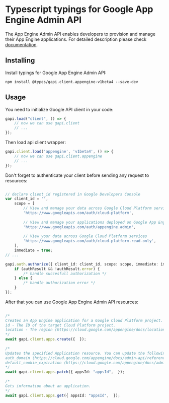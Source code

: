# Typescript typings for Google App Engine Admin API
The App Engine Admin API enables developers to provision and manage their App Engine applications.
For detailed description please check [documentation](https://cloud.google.com/appengine/docs/admin-api/).

## Installing

Install typings for Google App Engine Admin API:
```
npm install @types/gapi.client.appengine-v1beta4 --save-dev
```

## Usage

You need to initialize Google API client in your code:
```typescript
gapi.load("client", () => { 
    // now we can use gapi.client
    // ... 
});
```

Then load api client wrapper:
```typescript
gapi.client.load('appengine', 'v1beta4', () => {
    // now we can use gapi.client.appengine
    // ... 
});
```

Don't forget to authenticate your client before sending any request to resources:
```typescript

// declare client_id registered in Google Developers Console
var client_id = '',
    scope = [     
        // View and manage your data across Google Cloud Platform services
        'https://www.googleapis.com/auth/cloud-platform',
    
        // View and manage your applications deployed on Google App Engine
        'https://www.googleapis.com/auth/appengine.admin',
    
        // View your data across Google Cloud Platform services
        'https://www.googleapis.com/auth/cloud-platform.read-only',
    ],
    immediate = true;
// ...

gapi.auth.authorize({ client_id: client_id, scope: scope, immediate: immediate }, authResult => {
    if (authResult && !authResult.error) {
        /* handle succesfull authorization */
    } else {
        /* handle authorization error */
    }
});            
```

After that you can use Google App Engine Admin API resources:

```typescript 
    
/* 
Creates an App Engine application for a Google Cloud Platform project. Required fields:
id - The ID of the target Cloud Platform project.
location - The region (https://cloud.google.com/appengine/docs/locations) where you want the App Engine application located.For more information about App Engine applications, see Managing Projects, Applications, and Billing (https://cloud.google.com/appengine/docs/python/console/).  
*/
await gapi.client.apps.create({  }); 
    
/* 
Updates the specified Application resource. You can update the following fields:
auth_domain (https://cloud.google.com/appengine/docs/admin-api/reference/rest/v1beta4/apps#Application.FIELDS.auth_domain)
default_cookie_expiration (https://cloud.google.com/appengine/docs/admin-api/reference/rest/v1beta4/apps#Application.FIELDS.default_cookie_expiration)  
*/
await gapi.client.apps.patch({ appsId: "appsId",  }); 
    
/* 
Gets information about an application.  
*/
await gapi.client.apps.get({ appsId: "appsId",  });
```